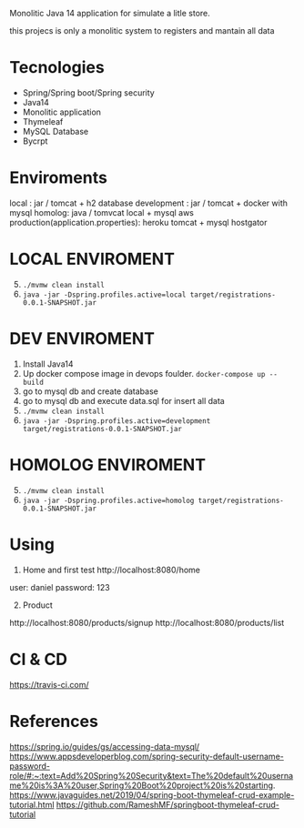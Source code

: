 Monolitic Java 14 application
for simulate a litle store.

this projecs is only a monolitic system to registers and mantain all data 

# Tecnologies
<ul>
    <li>Spring/Spring boot/Spring security</li>
    <li>Java14</li>
    <li>Monolitic application</li>
    <li>Thymeleaf </li>
    <li>MySQL Database</li>
    <li>Bycrpt </li>
</ul>


# Enviroments 

local : jar / tomcat + h2 database
development : jar / tomcat + docker with mysql
homolog: java / tomvcat local + mysql aws 
production(application.properties): heroku tomcat + mysql hostgator  

# LOCAL ENVIROMENT 

5. `./mvmw clean install`
6. `java -jar -Dspring.profiles.active=local target/registrations-0.0.1-SNAPSHOT.jar`

# DEV ENVIROMENT 

1. Install Java14
2. Up docker compose image in devops foulder.
`docker-compose up --build`
3. go to mysql db and create database 
4. go to mysql db and execute data.sql for insert all data  
5. `./mvmw clean install`
6. `java -jar -Dspring.profiles.active=development target/registrations-0.0.1-SNAPSHOT.jar`


# HOMOLOG ENVIROMENT 

5. `./mvmw clean install`
6. `java -jar -Dspring.profiles.active=homolog target/registrations-0.0.1-SNAPSHOT.jar`

# Using

1. Home and first test
http://localhost:8080/home

user: daniel
password: 123 

2. Product 

http://localhost:8080/products/signup
http://localhost:8080/products/list


# CI & CD

https://travis-ci.com/

# References

https://spring.io/guides/gs/accessing-data-mysql/
https://www.appsdeveloperblog.com/spring-security-default-username-password-role/#:~:text=Add%20Spring%20Security&text=The%20default%20username%20is%3A%20user,Spring%20Boot%20project%20is%20starting.
https://www.javaguides.net/2019/04/spring-boot-thymeleaf-crud-example-tutorial.html
https://github.com/RameshMF/springboot-thymeleaf-crud-tutorial
